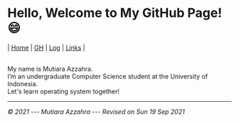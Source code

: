 # Hello, Welcome to My GitHub Page! 😄


| [Home](https://mutiarazzahra.github.io/os212/) | [GH](https://github.com/mutiarazzahra) | [Log](https://mutiarazzahra.github.io/os212/TXT/mylog.txt) | [Links](https://mutiarazzahra.github.io/os212/LINKS/) | 

<br>
My name is Mutiara Azzahra. 
<br>
I’m an undergraduate Computer Science student at the University of Indonesia.
<br>
Let's learn operating system together!


---
*© 2021 --- Mutiara Azzahra --- Revised on Sun 19 Sep 2021* 


